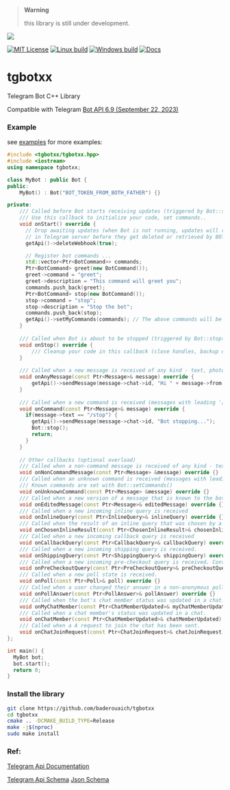 > **Warning**
>
> this library is still under development.
>
 ![](https://geps.dev/progress/60) 

[![MIT License](https://img.shields.io/badge/license-MIT-yellow)](https://github.com/baderouaich/tgbotxx/blob/master/LICENSE)
[![Linux build](https://github.com/baderouaich/tgbotxx/workflows/build-ubuntu/badge.svg)](https://github.com/baderouaich/tgbotxx/actions?workflow=build) 
[![Windows build](https://github.com/baderouaich/tgbotxx/workflows/build-windows/badge.svg)](https://github.com/baderouaich/tgbotxx/actions?workflow=build) 
[![Docs](https://codedocs.xyz/doxygen/doxygen.svg)](https://baderouaich.github.io/tgbotxx)

# tgbotxx
Telegram Bot C++ Library

Compatible with Telegram [Bot API 6.9 (September 22, 2023)](https://core.telegram.org/bots/api-changelog)

### Example
see [examples](examples/) for more examples:
```cpp
#include <tgbotxx/tgbotxx.hpp>
#include <iostream>
using namespace tgbotxx;

class MyBot : public Bot {
public:
    MyBot() : Bot("BOT_TOKEN_FROM_BOTH_FATHER") {}

private:
    /// Called before Bot starts receiving updates (triggered by Bot::start())
    /// Use this callback to initialize your code, set commands..
    void onStart() override {
      // Drop awaiting updates (when Bot is not running, updates will remain 24 hours
      // in Telegram server before they get deleted or retrieved by BOT)
      getApi()->deleteWebhook(true);

      // Register bot commands ...
      std::vector<Ptr<BotCommand>> commands;
      Ptr<BotCommand> greet(new BotCommand());
      greet->command = "greet";
      greet->description = "This command will greet you";
      commands.push_back(greet);
      Ptr<BotCommand> stop(new BotCommand());
      stop->command = "stop";
      stop->description = "Stop the bot";
      commands.push_back(stop);
      getApi()->setMyCommands(commands); // The above commands will be shown in the bot chat menu (bottom left)
    }
    
    /// Called when Bot is about to be stopped (triggered by Bot::stop())
    void onStop() override {
        /// Cleanup your code in this callback (close handles, backup data...)
    }
    
    /// Called when a new message is received of any kind - text, photo, sticker, etc.
    void onAnyMessage(const Ptr<Message>& message) override {
        getApi()->sendMessage(message->chat->id, "Hi " + message->from->firstName + "!, got your message!");
    }
    
    /// Called when a new command is received (messages with leading '/' char).
    void onCommand(const Ptr<Message>& message) override {
      if(message->text == "/stop") {
        getApi()->sendMessage(message->chat->id, "Bot stopping...");
        Bot::stop();
        return;
      }
    }
    
    // Other callbacks (optional overload)
    /// Called when a non-command message is received of any kind - text, photo, sticker, etc.
    void onNonCommandMessage(const Ptr<Message> &message) override {}
    /// Called when an unknown command is received (messages with leading '/' char).
    /// Known commands are set with Bot::setCommands()
    void onUnknownCommand(const Ptr<Message> &message) override {}
    /// Called when a new version of a message that is known to the bot and was edited
    void onEditedMessage(const Ptr<Message>& editedMessage) override {}
    /// Called when a new incoming inline query is received
    void onInlineQuery(const Ptr<InlineQuery>& inlineQuery) override {}
    /// Called when the result of an inline query that was chosen by a user and sent to their chat partner.
    void onChosenInlineResult(const Ptr<ChosenInlineResult>& chosenInlineResult) override {}
    /// Called when a new incoming callback query is received
    void onCallbackQuery(const Ptr<CallbackQuery>& callbackQuery) override {}
    /// Called when a new incoming shipping query is received.
    void onShippingQuery(const Ptr<ShippingQuery>& shippingQuery) override {}
    /// Called when a new incoming pre-checkout query is received. Contains full information about checkout
    void onPreCheckoutQuery(const Ptr<PreCheckoutQuery>& preCheckoutQuery) override {}
    /// Called when a new poll state is received.
    void onPoll(const Ptr<Poll>& poll) override {}
    /// Called when a user changed their answer in a non-anonymous poll.
    void onPollAnswer(const Ptr<PollAnswer>& pollAnswer) override {}
    /// Called when the bot's chat member status was updated in a chat.
    void onMyChatMember(const Ptr<ChatMemberUpdated>& myChatMemberUpdated) override {}
    /// Called when a chat member's status was updated in a chat.
    void onChatMember(const Ptr<ChatMemberUpdated>& chatMemberUpdated) override {}
    /// Called when a A request to join the chat has been sent.
    void onChatJoinRequest(const Ptr<ChatJoinRequest>& chatJoinRequest) override {}
};

int main() {
  MyBot bot;
  bot.start();
  return 0;
}
```


### Install the library
```bash
git clone https://github.com/baderouaich/tgbotxx
cd tgbotxx
cmake .. -DCMAKE_BUILD_TYPE=Release
make -j$(nproc)
sudo make install
```


### Ref:
[Telegram Api Documentation](https://core.telegram.org/bots/api)

[Telegram Api Schema](https://core.telegram.org/schema) [Json Schema](https://core.telegram.org/schema/json)
